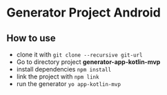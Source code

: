# Generator Project Android

## How to use
- clone it with `git clone --recursive git-url`
- Go to directory project **generator-app-kotlin-mvp**
- install dependencies `npm install`
- link the project with `npm link`
- run the generator `yo app-kotlin-mvp`
